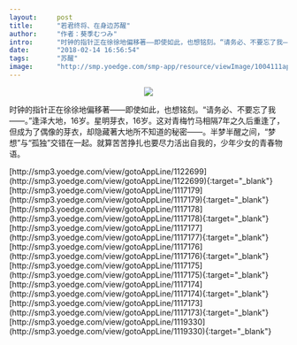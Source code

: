 ```yaml
---
layout:     post
title:      "若君终将、在身边苏醒"
author:     "作者：葵季むつみ"
intro:      "时钟的指针正在徐徐地偏移著——即使如此，也想铭刻。“请务必、不要忘了我——。”逢泽大地，16岁。星明芽衣，16岁。这对青梅竹马相隔7年之久后重逢了，但成为了偶像的芽衣，却隐藏著大地所不知道的秘密——。半梦半醒之间，“梦想”与“孤独”交错在一起。就算苦苦挣扎也要尽力活出自我的，少年少女的青春物语。"
date:       "2018-02-14 16:56:54"
tags:       "苏醒"
image:      "http://smp.yoedge.com/smp-app/resource/viewImage/1004111appline.png"
---
```

<div style="text-align: center">
<p><img src="http://smp.yoedge.com/smp-app/resource/viewImage/1004111appline.png"/></p>
</div>
<p class="post-meta">
<span>时钟的指针正在徐徐地偏移著——即使如此，也想铭刻。“请务必、不要忘了我——。”逢泽大地，16岁。星明芽衣，16岁。这对青梅竹马相隔7年之久后重逢了，但成为了偶像的芽衣，却隐藏著大地所不知道的秘密——。半梦半醒之间，“梦想”与“孤独”交错在一起。就算苦苦挣扎也要尽力活出自我的，少年少女的青春物语。</span>
</p>
[http://smp3.yoedge.com/view/gotoAppLine/1122699](http://smp3.yoedge.com/view/gotoAppLine/1122699){:target="_blank"}
[http://smp3.yoedge.com/view/gotoAppLine/1117179](http://smp3.yoedge.com/view/gotoAppLine/1117179){:target="_blank"}
[http://smp3.yoedge.com/view/gotoAppLine/1117178](http://smp3.yoedge.com/view/gotoAppLine/1117178){:target="_blank"}
[http://smp3.yoedge.com/view/gotoAppLine/1117177](http://smp3.yoedge.com/view/gotoAppLine/1117177){:target="_blank"}
[http://smp3.yoedge.com/view/gotoAppLine/1117176](http://smp3.yoedge.com/view/gotoAppLine/1117176){:target="_blank"}
[http://smp3.yoedge.com/view/gotoAppLine/1117175](http://smp3.yoedge.com/view/gotoAppLine/1117175){:target="_blank"}
[http://smp3.yoedge.com/view/gotoAppLine/1117174](http://smp3.yoedge.com/view/gotoAppLine/1117174){:target="_blank"}
[http://smp3.yoedge.com/view/gotoAppLine/1117173](http://smp3.yoedge.com/view/gotoAppLine/1117173){:target="_blank"}
[http://smp3.yoedge.com/view/gotoAppLine/1119330](http://smp3.yoedge.com/view/gotoAppLine/1119330){:target="_blank"}


